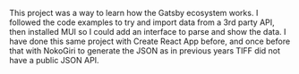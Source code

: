 This project was a way to learn how the Gatsby ecosystem works. I followed the code examples to try and import data from a 3rd party API, then installed MUI so I could add an interface to parse and show the data. I have done this same project with Create React App before, and once before that with NokoGiri to generate the JSON as in previous years TIFF did not have a public JSON API.
